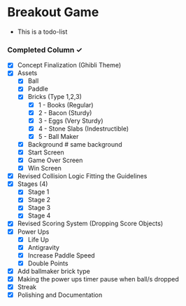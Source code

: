 # Breakout Game
- This is a todo-list


### Completed Column ✓
- [x] Concept Finalization (Ghibli Theme)
- [x] Assets 
    - [x] Ball
    - [x] Paddle
    - [x] Bricks (Type 1,2,3)
        - [x] 1 - Books (Regular)
        - [x] 2 - Bacon (Sturdy)
        - [x] 3 - Eggs (Very Sturdy)
        - [x] 4 - Stone Slabs (Indestructible)
        - [x] 5 - Ball Maker
    - [x] Background # same background
    - [x] Start Screen
    - [x] Game Over Screen
    - [x] Win Screen
- [x] Revised Collision Logic Fitting the Guidelines
- [x] Stages (4)
    - [x] Stage 1
    - [x] Stage 2
    - [x] Stage 3
    - [x] Stage 4

- [x] Revised Scoring System (Dropping Score Objects)
- [x] Power Ups
    - [x] Life Up
    - [x] Antigravity
    - [x] Increase Paddle Speed
    - [x] Double Points
- [x] Add ballmaker brick type
- [x] Making the power ups timer pause when ball/s dropped
- [x] Streak
- [x] Polishing and Documentation